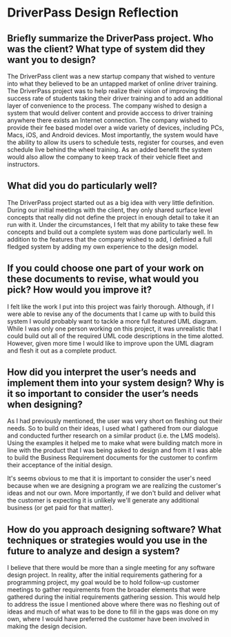 # DriverPass Design Reflection

## Briefly summarize the DriverPass project. Who was the client? What type of system did they want you to design?
    
The DriverPass client was a new startup company that wished to venture into what they believed to be an untapped market of online driver training.  The DriverPass 
project was to help realize their vision of improving the success rate of students taking their driver training and to add an additional layer of convenience to the
process.  The company wished to design a system that would deliver content and provide acccess to driver training anywhere there exists an Internet connection.  The
company wished to provide their fee based model over a wide variety of devices, including PCs, Macs, iOS, and Android devices.  Most importantly, the system would
have the ability to allow its users to schedule tests, register for courses, and even schedule live behind the wheel training.  As an added benefit the system would
also allow the company to keep track of their vehicle fleet and instructors.

## What did you do particularly well?
The DriverPass project started out as a big idea with very little definition.  During our initial meetings with the client, they only shared surface level concepts
that really did not define the project in enough detail to take it an run with it.  Under the circumstances, I felt that my ability to take these few concepts and build out a complete system was done particularly well.  In addition to the features that the company wished to add, I definied a full fledged system by adding my own
experience to the design model.
    
## If you could choose one part of your work on these documents to revise, what would you pick? How would you improve it?
I felt like the work I put into this project was fairly thorough.  Although, if I were able to revise any of the documents that I came up with to build this system I
would probably want to tackle a more full featured UML diagram.  While I was only one person working on this project, it was unrealistic that I could build out all
of the required UML code descriptions in the time alotted.  However, given more time I would like to improve upon the UML diagram and flesh it out as a complete product.
    
## How did you interpret the user’s needs and implement them into your system design? Why is it so important to consider the user’s needs when designing?
As I had previously mentioned, the user was very short on fleshing out their needs.  So to build on their ideas, I used what I gathered from our dialogue and 
conducted further research on a similar product (i.e. the LMS models).  Using the examples it helped me to make what were building match more in line with the product
that I was being asked to design and from it I was able to build the Business Requirement documents for the customer to confirm their acceptance of the initial design.

It's seems obvious to me that it is important to consider the user's need because when we are designing a program we are realizing the customer's ideas and not our own.  More importantly, if we don't build and deliver what the customer is expecting it is unlikely we'll generate any additional business (or get paid for that matter).
    
## How do you approach designing software? What techniques or strategies would you use in the future to analyze and design a system?
I believe that there would be more than a single meeting for any software design project.  In reality, after the initial requirements gathering for a programming project, my goal would be to hold follow-up customer meetings to gather requirements from the broader elements that were gathered during the initial requirements gathering session.  This would help to address the issue I mentioned above where there was no fleshing out of ideas and much of what was to be done to fill in the gaps was done on my own, where I would have preferred the customer have been involved in making the design decision.
    
